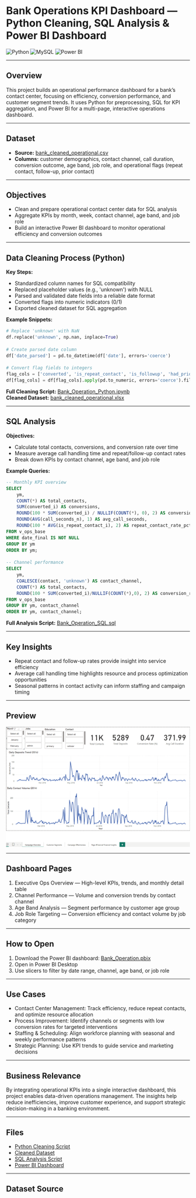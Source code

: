 # **Bank Operations KPI Dashboard — Python Cleaning, SQL Analysis & Power BI Dashboard**  
![Python](https://img.shields.io/badge/Python-3776AB.svg?style=for-the-badge&logo=Python&logoColor=white)
![MySQL](https://img.shields.io/badge/mysql-%2300f.svg?style=for-the-badge&logo=mysql&logoColor=white)
![Power BI](https://img.shields.io/badge/power_bi-F2C811?style=for-the-badge&logo=powerbi&logoColor=black)

---

## **Overview**  
This project builds an operational performance dashboard for a bank’s contact center, focusing on efficiency, conversion performance, and customer segment trends.
It uses Python for preprocessing, SQL for KPI aggregation, and Power BI for a multi-page, interactive operations dashboard.

---

## **Dataset**
- **Source:** [bank_cleaned_operational.csv](https://github.com/kChe626/bank-operations-kpi-dashboard/blob/main/Bank_operation_Dashboard/data/bank.csv)  
- **Columns:** customer demographics, contact channel, call duration, conversion outcome, age band, job role, and operational flags (repeat contact, follow-up, prior contact)

---

## **Objectives**
- Clean and prepare operational contact center data for SQL analysis
- Aggregate KPIs by month, week, contact channel, age band, and job role    
- Build an interactive Power BI dashboard to monitor operational efficiency and conversion outcomes
---

## **Data Cleaning Process (Python)**
**Key Steps:**
- Standardized column names for SQL compatibility
- Replaced placeholder values (e.g., 'unknown') with NULL
- Parsed and validated date fields into a reliable date format
- Converted flags into numeric indicators (0/1)
- Exported cleaned dataset for SQL aggregation

**Example Snippets:**  
```python
# Replace 'unknown' with NaN
df.replace('unknown', np.nan, inplace=True)

# Create parsed date column
df['date_parsed'] = pd.to_datetime(df['date'], errors='coerce')

# Convert flag fields to integers
flag_cols = ['converted', 'is_repeat_contact', 'is_followup', 'had_prior_contact']
df[flag_cols] = df[flag_cols].apply(pd.to_numeric, errors='coerce').fillna(0).astype(int)

```

**Full Cleaning Script:** [Bank_Operation_Python.ipynb](https://github.com/kChe626/bank-operations-kpi-dashboard/blob/main/Bank_operation_Dashboard/notes/Bank_Operation_Python.ipynb)  
**Cleaned Dataset:** [bank_cleaned_operational.xlsx]([https://github.com/kChe626/Bank_Marketing/blob/main/bank_cleaned.csv](https://github.com/kChe626/bank-operations-kpi-dashboard/blob/main/Bank_operation_Dashboard/data/bank_cleaned_operational.xlsx))

---

## **SQL Analysis**
**Objectives:**
- Calculate total contacts, conversions, and conversion rate over time
- Measure average call handling time and repeat/follow-up contact rates
- Break down KPIs by contact channel, age band, and job role

**Example Queries:**
```sql
-- Monthly KPI overview
SELECT
    ym,
    COUNT(*) AS total_contacts,
    SUM(converted_i) AS conversions,
    ROUND(100 * SUM(converted_i) / NULLIF(COUNT(*), 0), 2) AS conversion_rate_pct,
    ROUND(AVG(call_seconds_n), 1) AS avg_call_seconds,
    ROUND(100 * AVG(is_repeat_contact_i), 2) AS repeat_contact_rate_pct
FROM v_ops_base
WHERE date_final IS NOT NULL
GROUP BY ym
ORDER BY ym;

-- Channel performance
SELECT
    ym,
    COALESCE(contact, 'unknown') AS contact_channel,
    COUNT(*) AS total_contacts,
    ROUND(100 * SUM(converted_i)/NULLIF(COUNT(*),0), 2) AS conversion_rate_pct
FROM v_ops_base
GROUP BY ym, contact_channel
ORDER BY ym, contact_channel;
```

**Full Analysis Script:** [Bank_Operation_SQL.sql](https://github.com/kChe626/bank-operations-kpi-dashboard/blob/main/Bank_operation_Dashboard/notes/Bank_Operation_SQL.sql)

---

## **Key Insights**
- Repeat contact and follow-up rates provide insight into service efficiency
- Average call handling time highlights resource and process optimization opportunities
- Seasonal patterns in contact activity can inform staffing and campaign timing

---

## **Preview**
![Bank Marketing Power BI Dashboard](https://github.com/kChe626/Bank_Marketing/blob/main/Bank_dashboard_preview.gif)

---
## **Dashboard Pages**
1. Executive Ops Overview — High-level KPIs, trends, and monthly detail table
2. Channel Performance — Volume and conversion trends by contact channel
3. Age Band Analysis — Segment performance by customer age group
4. Job Role Targeting — Conversion efficiency and contact volume by job category    
---
## **How to Open**
1. Download the Power BI dashboard: [Bank_Operation.pbix](https://github.com/kChe626/bank-operations-kpi-dashboard/blob/main/Bank_operation_Dashboard/power_bi/Bank_Operation.pbix)  
2. Open in Power BI Desktop  
3. Use slicers to filter by date range, channel, age band, or job role
---

## **Use Cases**
- Contact Center Management: Track efficiency, reduce repeat contacts, and optimize resource allocation
- Process Improvement: Identify channels or segments with low conversion rates for targeted interventions
- Staffing & Scheduling: Align workforce planning with seasonal and weekly performance patterns
- Strategic Planning: Use KPI trends to guide service and marketing decisions
  
---

## **Business Relevance**
By integrating operational KPIs into a single interactive dashboard, this project enables data-driven operations management.
The insights help reduce inefficiencies, improve customer experience, and support strategic decision-making in a banking environment.

---

## **Files**
- [Python Cleaning Script](https://github.com/kChe626/bank-operations-kpi-dashboard/blob/main/Bank_operation_Dashboard/notes/Bank_Operation_Python.ipynb)
- [Cleaned Dataset](https://github.com/kChe626/bank-operations-kpi-dashboard/blob/main/Bank_operation_Dashboard/data/bank_cleaned_operational.xlsx)  
- [SQL Analysis Script](https://github.com/kChe626/bank-operations-kpi-dashboard/blob/main/Bank_operation_Dashboard/notes/Bank_Operation_SQL.sql)  
- [Power BI Dashboard](https://github.com/kChe626/bank-operations-kpi-dashboard/blob/main/Bank_operation_Dashboard/power_bi/Bank_Operation.pbix)  

---


## Dataset Source


